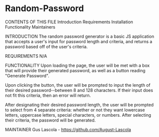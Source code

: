 # Random-Password

CONTENTS OF THIS FILE
Introduction
Requirements
Installation
Functionality
Maintainers

INTRODUCTION
The random password generator is a basic JS application that accepts a user's input for password length and criteria, and returns a password based off of the user's criteria. 

REQUIREMENTS
N/A


FUNCTIONALITY
Upon loading the page, the user will be met with a box that will provide their generated password, as well as a button reading "Generate Password".

Upon clicking the button, the user will be prompted to input the length of their desired password--between 8 and 128 characters. If their input does not fit 
this criteria, then an error will return. 

After designating their desired password length, the user will be prompted to select from 4 separate criteria: whether or not they want lowercase letters,
uppercase letters, special characters, or numbers. After selecting their criteria, the password will be generated. 

MAINTAINER
Gus Lascola - https://github.com/August-Lascola
